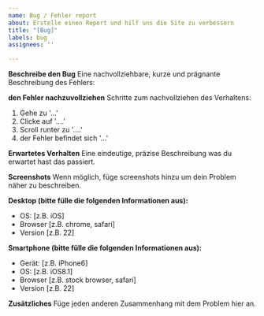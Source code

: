 ```yaml
---
name: Bug / Fehler report
about: Erstelle einen Report und hilf uns die Site zu verbessern
title: "[Bug]"
labels: bug
assignees: ''

---
```


**Beschreibe den Bug**
Eine nachvollziehbare, kurze und prägnante Beschreibung des Fehlers: 

**den Fehler nachzuvollziehen**
Schritte zum nachvollziehen des Verhaltens:

1. Gehe zu '...'
2. Clicke auf '....'
3. Scroll runter zu '....'
4. der Fehler befindet sich '...'

**Erwartetes Verhalten**
Eine eindeutige, präzise Beschreibung was du erwartet hast das passiert.

**Screenshots**
Wenn möglich, füge screenshots hinzu um dein Problem näher zu beschreiben.


**Desktop (bitte fülle die folgenden Informationen aus):**
 - OS: [z.B. iOS]
 - Browser [z.B. chrome, safari]
 - Version [z.B. 22]

**Smartphone (bitte fülle die folgenden Informationen aus):**
 - Gerät: [z.B. iPhone6]
 - OS: [z.B. iOS8.1]
 - Browser [z.B. stock browser, safari]
 - Version [z.B. 22]

**Zusätzliches**
Füge jeden anderen Zusammenhang mit dem Problem hier an.
